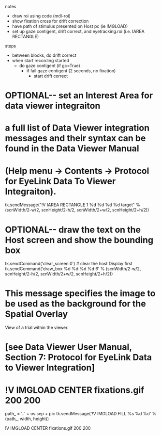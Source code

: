 notes
- draw roi using code (mdl-roi)
- show fixation cross for drift correction
- have path of stimulus presented on Host pc (ie IMGLOAD)
- set up gaze contigent, drift correct, and eyetracking.roi (i.e. IAREA RECTANGLE)

steps
- between blocks, do drift correct 
- when start recording started
	- do gaze contigent (if gc=True)
		- if fail gaze contigent (2 seconds, no fixation)
			- start drift correct



# OPTIONAL-- set an Interest Area for data viewer integraiton
# a full list of Data Viewer integration messages and their syntax can be found in the Data Viewer Manual 
# (Help menu -> Contents -> Protocol for EyeLink Data To Viewer Integraiton).
tk.sendMessage("!V IAREA RECTANGLE 1 %d %d %d %d target" % (scnWidth/2-w/2, scnHeight/2-h/2, scnWidth/2+w/2, scnHeight/2+h/2))


# OPTIONAL-- draw the text on the Host screen and show the bounding box
tk.sendCommand('clear_screen 0') # clear the host Display first
tk.sendCommand('draw_box %d %d %d %d 6' % (scnWidth/2-w/2, scnHeight/2-h/2, scnWidth/2+w/2, scnHeight/2+h/2))
	

# This message specifies the image to be used as the background for the Spatial Overlay
View of a trial within the viewer.
# [see Data Viewer User Manual, Section 7: Protocol for EyeLink Data to Viewer Integration]
# !V IMGLOAD CENTER fixations.gif 200 200
path_ = '..' + os.sep + pic
tk.sendMessage('!V IMGLOAD FILL %s %d %d' % (path_, width, height))

!V IMGLOAD CENTER fixations.gif 200 200
